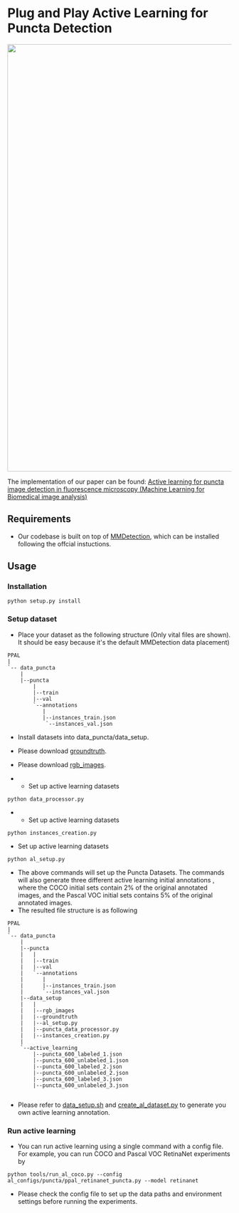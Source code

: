 # Plug and Play Active Learning for Puncta Detection
<p align="center">
<img src="resources/intro_new.png" style="width:960px;"/>
</p>

The implementation of our paper can be found: [Active learning for puncta image detection in fluorescence microscopy (Machine Learning for Biomedical image analysis)](https://drive.google.com/file/d/1vUcAgI9RkuAwd6G2S9RmiFT8DdVqxAaz/view?usp=drive_link)

## Requirements

- Our codebase is built on top of [MMDetection](https://github.com/open-mmlab/mmdetection), which can be installed following the offcial instuctions.

## Usage

### Installation
```shell
python setup.py install
```

### Setup dataset
- Place your dataset as the following structure (Only vital files are shown). It should be easy because it's the default MMDetection data placement)
```
PPAL
|
`-- data_puncta
    |
    |--puncta
        |
        |--train
        |--val
        `--annotations
           |
           |--instances_train.json
            `--instances_val.json
``` 
- Install datasets into data_puncta/data_setup.
- Please download [groundtruth]([https://drive.google.com/file/d/1GIAmjGbg47dZFJjGYf2p-dU1z4V7pACQ/view?usp=sharing](https://drive.google.com/drive/folders/17i6LFeFjIkh8lkjx2L14xXGF_YzKojgh?usp=drive_link)).
- Please download [rgb_images](https://drive.google.com/drive/folders/1dj2ClENCNLw1tTh_XigfcgBpmJx0dQm5?usp=drive_link).

- - Set up active learning datasets
```shell
python data_processor.py
```

- - Set up active learning datasets
```shell
python instances_creation.py
```
  
- Set up active learning datasets
```shell
python al_setup.py 
```

- The above commands will set up the Puncta Datasets. The commands will also generate three different active learning initial annotations , where the COCO initial sets contain 2% of the original annotated images, and the Pascal VOC initial sets contains 5% of the original annotated images. 
- The resulted file structure is as following
```
PPAL
|
`-- data_puncta
    |
    |--puncta
    |   |
    |   |--train
    |   |--val
    |   `--annotations
    |      |
    |      |--instances_train.json
    |      `--instances_val.json
    |--data_setup
    |   |
    |   |--rgb_images
    |   |--groundtruth
    |   |--al_setup.py
    |   |--puncta_data_processor.py
    |   |--instances_creation.py
    |
    `--active_learning
        |--puncta_600_labeled_1.json
        |--puncta_600_unlabeled_1.json
        |--puncta_600_labeled_2.json
        |--puncta_600_unlabeled_2.json
        |--puncta_600_labeled_3.json
        |--puncta_600_unlabeled_3.json
      
```
- Please refer to [data_setup.sh](https://github.com/ChenhongyiYang/PPAL/blob/main/tools/al_data/data_setup.sh) and [create_al_dataset.py](https://github.com/ChenhongyiYang/PPAL/blob/main/tools/al_data/create_al_dataset.py) to generate you own active learning annotation.
### Run active learning
- You can run active learning using a single command with a config file. For example, you can run COCO and Pascal VOC RetinaNet experiments by
```shell
python tools/run_al_coco.py --config al_configs/puncta/ppal_retinanet_puncta.py --model retinanet
```
- Please check the config file to set up the data paths and environment settings before running the experiments.

```
